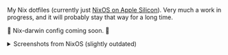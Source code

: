 My Nix dotfiles (currently just [NixOS on Apple Silicon](https://nixos.wiki/wiki/NixOS_on_ARM/Apple_Silicon_Macs)). Very much a work in progress, and it will probably stay that way for a long time.

🚧 Nix-darwin config coming soon. 🚧

<details>
    <summary>Screenshots from NixOS (slightly outdated)</summary>
    <img src="./home/screenshots/nitch_and_cava.png">
    <img src="./home/screenshots/neovim.png">
    <table>
        <tr>
            <td>WM</td>
            <td><a href="https://hyprland.org">Hyprland</a></td>
        </tr>
        <tr>
            <td>Terminal</td>
            <td><a href="https://sw.kovidgoyal.net/kitty">Kitty</a></td>
        </tr>
        <tr>
            <td>Shell</td>
            <td><a href="https://fishshell.com/docs/current">Fish</a></td>
        </tr>
        <tr>
            <td>Editor</td>
            <td><a href="https://neovim.io">Neovim</a></td>
        </tr>
        <tr>
            <td>Resource fetcher</td>
            <td><a href="https://github.com/ssleert/nitch">Nitch</a></td>
        </tr>
        <tr>
            <td>Audio Visualiser</td>
            <td><a href="https://github.com/karlstav/cava">Cava</a></td>
        </tr>
    </table>
</details>
